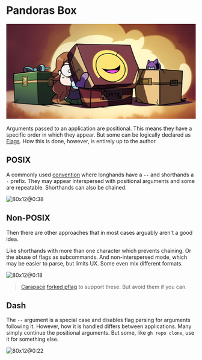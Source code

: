 # Pandoras Box

![](./pandorasBox/banner.png)

Arguments passed to an application are positional.
This means they have a specific order in which they appear.
But some can be logically declared as [Flags].
How this is done, however, is entirely up to the author.


## POSIX

A commonly used [convention] where longhands have a `--` and shorthands a `-` prefix.
They may appear interspersed with positional arguments and some are repeatable.
Shorthands can also be chained.

![80x12@0:38](./pandorasBox/posix.cast)

## Non-POSIX

Then there are other approaches that in most cases arguably aren't a good idea.

Like shorthands with more than one character which prevents chaining.
Or the abuse of flags as subcommands.
And non-interspersed mode, which may be easier to parse, but limits UX.
Some even mix different formats.

![80x12@0:18](./pandorasBox/nonposix.cast)

> [Carapace] [forked pflag] to support these. But avoid them if you can.

## Dash

The `--` argument is a special case and disables flag parsing for arguments following it.
However, how it is handled differs between applications.
Many simply continue the positional arguments.
But some, like `gh repo clone`, use it for something else.

![80x12@0:22](./pandorasBox/dash.cast)

[Carapace]:https://carapace.sh
[convention]:https://www.gnu.org/software/libc/manual/html_node/Argument-Syntax.html
[embedded]:https://carapace-sh.github.io/carapace-bin/spec/embed.html
[forked pflag]:https://github.com/carapace-sh/carapace-pflag
[Flags]:https://en.wikipedia.org/wiki/Command-line_interface#Command-line_option
